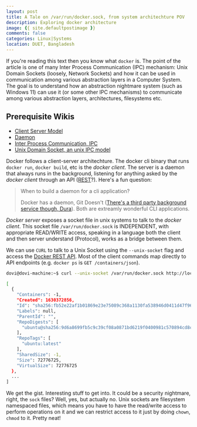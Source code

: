 ```yaml
---
layout: post
title: A Tale on /var/run/docker.sock, from system architechture POV
description: Exploring docker architecture
image: {{ site.defaultpostimage }} 
comments: false
categories: Linux|Systems
location: DUET, Bangladesh
---
```


If you're reading this text then you know what `docker` is. The point of the article is one of many Inter Process Communication (IPC) mechanism: Unix Domain Sockets (loosely, Network Sockets) and how it can be used in communication among various abstraction layers in a Computer System. The goal is to understand how an abstraction nightmare system (such as Windows 11) can use it (or some other IPC mechanisms) to communicate among various abstraction layers, architectures, filesystems etc.

## Prerequisite Wikis
- [Client Server Model](https://en.wikipedia.org/wiki/Client%E2%80%93server_model)
- [Daemon](https://en.wikipedia.org/wiki/Daemon_(computing))
- [Inter Process Communication, IPC](https://en.wikipedia.org/wiki/Inter-process_communication)
- [Unix Domain Socket, an unix IPC model](https://en.wikipedia.org/wiki/Unix_domain_socket)

Docker follows a client-server architechture. The docker cli binary that runs `docker run`, `docker build`, etc is the *docker client*. The server is a daemon that always runs in the background, listening for anything asked by the *docker client* through an API ([REST](https://en.wikipedia.org/wiki/Representational_state_transfer)?). Here's a fun question:

> When to build a daemon for a cli application?
>
> Docker has a daemon, Git Doesn't ([There's a third party background service though, Dura](https://github.com/tkellogg/dura)). Both are extreamly wonderful CLI applications.

*Docker server* exposes a socket file in unix systems to talk to the *docker client*. This socket file `/var/run/docker.sock` is INDEPENDENT, with appropriate READ/WRITE access, speaking in a language both the client and then server understand (Protocol), works as a bridge between them.

We can use `CURL` to talk to a Unix Socket using the `--unix-socket` flag and access the [Docker REST API](https://docs.docker.com/engine/api/v1.37/). Most of the client commands map directly to API endpoints (e.g. `docker ps` is `GET /containers/json`).


```bash
dovi@dovi-machine:~$ curl --unix-socket /var/run/docker.sock http://localhost/images/json | jq

[
  {
    "Containers": -1,
    "Created": 1630372856,
    "Id": "sha256:fb52e22af1b01869e23e75089c368a1130fa538946d0411d47f964f8b1076180",
    "Labels": null,
    "ParentId": "",
    "RepoDigests": [
      "ubuntu@sha256:9d6a8699fb5c9c39cf08a0871bd6219f0400981c570894cd8cbea30d3424a31f"
    ],
    "RepoTags": [
      "ubuntu:latest"
    ],
    "SharedSize": -1,
    "Size": 72776725,
    "VirtualSize": 72776725
  },
  ...
]
```

We get the gist. Interesting stuff to get into. It could be a security nightmare, right, the `sock` files? Well, yes, but actually no. Unix sockets are filesystem namespaced files, which means you have to have the read/write access to perform operations on it and we can restrict access to it just by doing `chown`, `chmod` to it. Pretty neat!